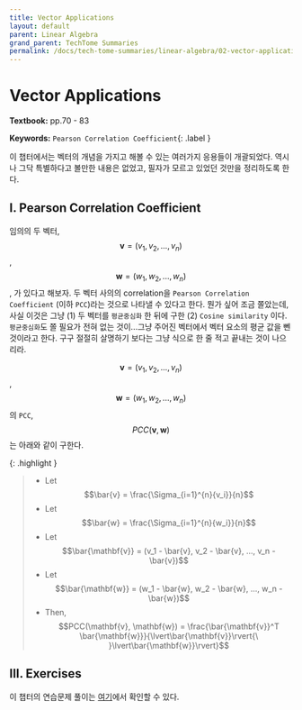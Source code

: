 ```yaml
---
title: Vector Applications
layout: default
parent: Linear Algebra
grand_parent: TechTome Summaries
permalink: /docs/tech-tome-summaries/linear-algebra/02-vector-applications
---
```


# Vector Applications

**Textbook:** pp.70 - 83

**Keywords:** `Pearson Correlation Coefficient`{: .label }

이 챕터에서는 벡터의 개념을 가지고 해볼 수 있는 여러가지 응용들이 개괄되었다.
역시나 그닥 특별하다고 볼만한 내용은 없었고, 필자가 모르고 있었던 것만을 정리하도록 한다.

## I. Pearson Correlation Coefficient

임의의 두 벡터, $$\mathbf{v} = (v_{1}, v_{2}, ..., v_{n})$$, $$\mathbf{w} = (w_{1}, w_{2}, ..., w_{n})$$, 가 있다고 해보자.
두 벡터 사의의 correlation을 `Pearson Correlation Coefficient` (이하 `PCC`)라는 것으로 나타낼 수 있다고 한다.
뭔가 싶어 조금 쫄았는데, 사실 이것은 그냥 (1) 두 벡터를 `평균중심화` 한 뒤에 구한 (2) `Cosine similarity` 이다.
`평균중심화`도 쫄 필요가 전혀 없는 것이...그냥 주어진 벡터에서 벡터 요소의 평균 값을 뻰 것이라고 한다.
구구 절절히 살명하기 보다는 그냥 식으로 한 줄 적고 끝내는 것이 나으리라.

$$\mathbf{v} = (v_{1}, v_{2}, ..., v_{n})$$, $$\mathbf{w} = (w_{1}, w_{2}, ..., w_{n})$$ 의 `PCC`, $$PCC(\mathbf{v}, \mathbf{w})$$는 아래와 같이 구한다.

{: .highlight }
> - Let $$\bar{v} = \frac{\Sigma_{i=1}^{n}{v_i}}{n}$$
> - Let $$\bar{w} = \frac{\Sigma_{i=1}^{n}{w_i}}{n}$$
> - Let $$\bar{\mathbf{v}} = (v_1 - \bar{v}, v_2 - \bar{v}, ..., v_n - \bar{v})$$
> - Let $$\bar{\mathbf{w}} = (w_1 - \bar{w}, w_2 - \bar{w}, ..., w_n - \bar{w})$$
> - Then, $$PCC(\mathbf{v}, \mathbf{w}) = \frac{\bar{\mathbf{v}}^T \bar{\mathbf{w}}}{\lvert\bar{\mathbf{v}}\rvert{\ }\lvert\bar{\mathbf{w}}\rvert}$$

## III. Exercises

이 챕터의 연습문제 풀이는 [여기](https://github.com/i-am-wonseoklee/i-am-wonseoklee.github.io/tree/main/docs/tech-tome-summaries/linear-algebra/02-vector-applications/exercises)에서 확인할 수 있다.

<script src="https://utteranc.es/client.js"
        repo="i-am-wonseoklee/i-am-wonseoklee.github.io"
        issue-term="pathname"
        theme="github-dark-orange"
        crossorigin="anonymous"
        async>
</script>
